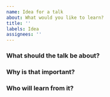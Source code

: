 ```yaml
---
name: Idea for a talk
about: What would you like to learn?
title: ''
labels: Idea
assignees: ''
---
```


### What should the talk be about?

### Why is that important?

### Who will learn from it?
